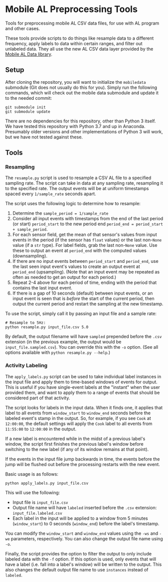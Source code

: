 # Mobile AL Preprocessing Tools

Tools for preprocessing mobile AL CSV data files, for use with AL program and other cases.

These tools provide scripts to do things like resample data to a different frequency, apply labels
to data within certain ranges, and filter out unlabeled data. They all use the new AL CSV data layer
provided by the [Mobile AL Data library](https://github.com/WSU-CASAS/Mobile-AL-Data).

## Setup
After cloning the repository, you will want to initialize the `mobiledata` submodule (Git does not
usually do this for you). Simply run the following commands, which will check out the mobile data
submodule and update it to the needed commit:
```
git submodule init
git submodule update
```

There are no dependencies for this repository, other than Python 3 itself. We have tested this
repository with Python 3.7 and up in Anaconda. Presumably older versions and other implementations
of Python 3 will work, but we have not tested against these.

## Tools
### Resampling

The `resample.py` script is used to resample a CSV AL file to a specified sampling rate. The script
can take in data at any sampling rate, resampling it to the specified rate. The output events will
be at uniform timestamps spaced every `1/sample_rate` seconds apart.

The script uses the following logic to determine how to resample:
1. Determine the `sample_period = 1/sample_rate`
2. Consider all input events with timestamps from the end of the last period (or start) 
   `period_start` to the new period end `period_end = period_start + sample_period`.
3. For each sensor field, get the mean of that sensor's values from input events in the period (if
   the sensor has `float` values) or the last non-`None` value (if a `str` type). For label fields,
   grab the last non-`None` value. Use these to output an event at `period_end` with the computed
   values (downsampling).
4. If there are no input events between `period_start` and `period_end`, use the last seen input
   event's values to create an output event at `period_end` (upsampling). (Note that an input event
   may be repeated as often as needed to get an output for each period.)
5. Repeat 2-4 above for each period of time, ending with the period that contains the last input
   event.
6. If there is a gap of 10 seconds (default) between input events, or an input event is seen that 
   is *before* the start of the current period, then output the current period and restart the
   sampling at the new timestamp.
   
To use the script, simply call it by passing an input file and a sample rate:
```
# Resample to 5Hz:
python resample.py input_file.csv 5.0
```

By default, the output filename will have `sampled` prepended before the `.csv` extension (in the
previous example, the output would be `input_file.sampled.csv`). You can override this with the `-o`
option. (See all options available with `python resample.py --help`.)

### Activity Labeling

The `apply_labels.py` script can be used to take individual label instances in the input file and
apply them to time-based windows of events for output. This is useful if you have single-event
labels at the "instant" when the user provided them, and want to apply them to a range of events
that should be considered part of that activity.

The script looks for labels in the input data. When it finds one, it applies that label to all
events from `window_start` to `window_end` seconds before the labeled event's stamp in the output.
So, for example, if you see `Cook` at `12:00:00`, the default settings will apply the `Cook` label
to all events from `11:55:00` to `12:00:00` in the output.

If a new label is encountered while in the midst of a previous label's window, the script first
finishes the previous label's window before switching to the new label (if any of its window remains
at that point).

If the events in the input file jump backwards in time, the events before the jump will be flushed
out before the processing restarts with the new event.

Basic usage is as follows:
```
python apply_labels.py input_file.csv
```

This will use the following:
- Input file is `input_file.csv`
- Output file name will have `labeled` inserted before the `.csv` extension: 
  `input_file.labeled.csv`
- Each label in the input will be applied to a window from 5 minutes (`window_start`) to 0 seconds 
  (`window_end`) before the label's timestamp.
  
You can modify the `window_start` and `window_end` values using the `-ws` and `-we` parameters,
respectively. You can also change the output file name using `-o`.

Finally, the script provides the option to filter the output to only include labeled data with the
`-f` option. If this option is used, only events that will have a label (i.e. fall into a label's
window) will be written to the output. This also changes the default output file name to use
`instances` instead of `labeled`.

